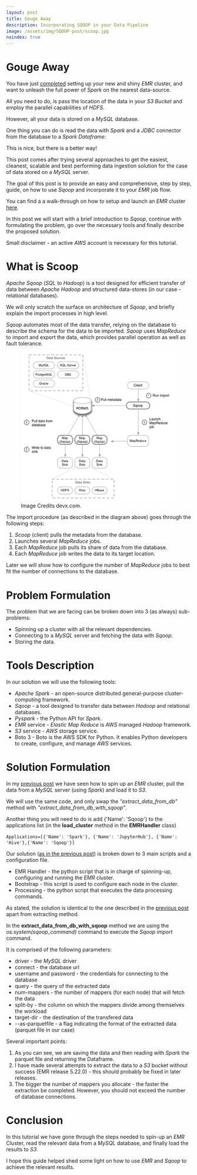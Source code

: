 ```yaml
---
layout: post
title: Gouge Away
description: Incorporating SQOOP in your Data Pipeline
image: /assets/img/SQOOP-post/scoop.jpg
noindex: true
---
```


# Gouge Away

You have just [completed](../2019-02-01-EMR-post/) setting up your new and shiny _EMR_ cluster, and want to unleash the full power of _Spark_ on the nearest data-source.

All you need to do, is pass the location of the data in your _S3 Bucket_ and employ the parallel capabilities of _HDFS_.

However, all your data is stored on a _MySQL_ database.

One thing you can do is read the data with _Spark_ and a _JDBC_ connector from the database to a _Spark Dataframe_:

<script src="https://gist.github.com/wolfenfeld/44bbc180a022dac7aa1cd85a6e56217d.js">
</script>

This is nice, but there is a better way!

This post comes after trying several approaches to get the easiest, cleanest, scalable and best performing data ingestion solution for the case of data stored on a _MySQL_ server.

The goal of this post is to provide an easy and comprehensive, step by step, guide, on how to use _Sqoop_ and incorporate it to your _EMR_ job flow.

You can find a a walk-through on how to setup and launch an _EMR_ cluster [here](../2019-02-01-EMR-post/).

In this post we will start with a brief introduction to _Sqoop_, continue with formulating the problem, go over the necessary tools and finally describe the proposed solution.

Small disclaimer - an active _AWS_ account is necessary for this tutorial.

# What is Scoop

_Apache Sqoop_ (_SQL_ to _Hadoop_) is a tool designed for efficient transfer of data between _Apache Hadoop_ and structured data-stores (in our case - relational databases).

We will only scratch the surface on architecture of _Sqoop_, and briefly explain the import processes in high level.

_Sqoop_ automates most of the data transfer, relying on the database to describe the schema for the data to be imported. _Sqoop_ uses _MapReduce_ to import and export the data, which provides parallel operation as well as fault tolerance.

<figure>
  <img alt="An image with a caption" src="/assets/img/SQOOP-post/sqoop-arch.png" class="lead" data-width="432" data-height="414">
  <figcaption>Image Credits devx.com.</figcaption>
</figure>

The import procedure (as described in the diagram above) goes through the following steps:

1. _Scoop_ (client) pulls the metadata from the database.
2. Launches several _MapReduce_ jobs.
3. Each _MapReduce_ job pulls its share of data from the database.
4. Each _MapReduce_ job writes the data to its target location.

Later we will show how to configure the number of _MapReduce_ jobs to best fit the number of connections to the database.

# Problem Formulation

The problem that we are facing can be broken down into 3 (as always) sub-problems:

- Spinning up a cluster with all the relevant dependencies.
- Connecting to a _MySQL_ server and fetching the data with _Sqoop_.
- Storing the data.

# Tools Description

In our solution we will use the following tools:

- _Apache Spark_ - an open-source distributed general-purpose cluster-computing framework.
- _Sqoop_ - a tool designed to transfer data between _Hadoop_ and relational databases.
- _Pyspark_ - the Python API for _Spark_.
- _EMR_ service - _Elastic Map Reduce_ is _AWS_ managed _Hadoop_ framework.
- _S3_ service - _AWS_ storage service.
- Boto 3 - Boto is the AWS SDK for Python. It enables Python developers to create, configure, and manage _AWS_ services.

# Solution Formulation

In my [previous post](../2019-02-01-EMR-post/) we have seen how to spin up an _EMR_ cluster, pull the data from a _MySQL_ server (using _Spark_) and load it to _S3_.

We will use the same code, and only swap the _"extract_data_from_db"_ method with _"extract_data_from_db_with_sqoop"_.

Another thing you will need to do is add {'Name': 'Sqoop'} to the applications list (in the **load_cluster** method in the **EMRHandler** class)

```
Applications=[{'Name': 'Spark'}, {'Name': 'JupyterHub'}, {'Name': 'Hive'},{'Name': 'Sqoop'}]
```

Our solution ([as in the previous post](../2019-02-01-EMR-post/)) is broken down to 3 main scripts and a configuration file.

- EMR Handler - the python script that is in charge of spinning-up, configuring and running the _EMR_ cluster.
- Bootstrap - this script is used to configure each node in the cluster.
- Processing - the python script that executes the data processing commands.

As stated, the solution is identical to the one described in the [previous post](../2019-02-01-EMR-post/) apart from extracting method.

In the **extract_data_from_db_with_sqoop** method we are using the _os.system(sqoop_command)_ command to execute the _Sqoop import_ command.

It is comprised of the following parameters:

- driver - the _MySQL_ driver
- connect - the database url
- username and password - the credentials for connecting to the database
- query - the query of the extracted data
- num-mappers - the number of mappers (for each node) that will fetch the data
- split-by - the column on which the mappers divide among themselves the workload
- target-dir - the destination of the transfered data
- --as-parquetfile - a flag indicating the format of the extracted data (parquet file in our case)

<script src="https://gist.github.com/wolfenfeld/ecbaa81c8f971d7cf667ad26d77fe40a.js">
</script>

Several important points:

1. As you can see, we are saving the data and then reading with _Spark_ the parquet file and returning the Dataframe.
2. I have made several attempts to extract the data to a _S3_ bucket without success (EMR release 5.22.0) - this should probably be fixed in later releases.
3. The bigger the number of mappers you allocate - the faster the extraction be completed. However, you should not exceed the number of database connections.

# Conclusion

In this tutorial we have gone through the steps needed to spin-up an _EMR_ Cluster, read the relevant data from a _MySQL_ database, and finally load the results to _S3_.

I hope this guide helped shed some light on how to use _EMR_ and _Sqoop_ to achieve the relevant results.
